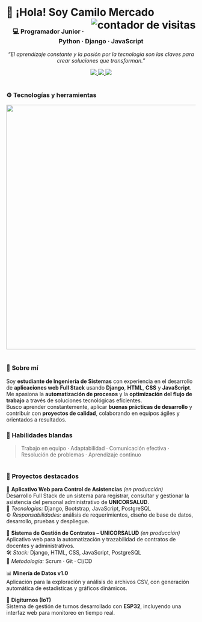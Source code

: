 # 👋 ¡Hola! Soy Camilo Mercado  <img align="right" src="https://komarev.com/ghpvc/?username=camercadoa&label=Visitas%20al%20perfil&color=0e75b6&style=flat" alt="contador de visitas">

<div align="center">

### 💻 Programador Junior · Python · Django · JavaScript

<p align="center">
<i>“El aprendizaje constante y la pasión por la tecnología son las claves para crear soluciones que transforman.”</i>
</p>

<p align="center">
<a href="https://www.linkedin.com/in/camercadoa/" target="_blank">
  <img src="https://img.shields.io/badge/LinkedIn-0077B5?style=for-the-badge&logo=linkedin&logoColor=white" />
</a>
<a href="mailto:mercadoarizacamilo@gmail.com" target="_blank">
  <img src="https://img.shields.io/badge/Gmail-D14836?style=for-the-badge&logo=gmail&logoColor=white" />
</a>
<a href="https://github.com/camercadoa" target="_blank">
  <img src="https://img.shields.io/badge/GitHub-171515?style=for-the-badge&logo=github&logoColor=white" />
</a>
</p>

</div>

#

### ⚙️ **Tecnologías y herramientas**

<p align="center">
<img width="650px" src="https://skillicons.dev/icons?i=py,django,html,css,js,react,postgres,git,nodejs,vscode,postman,figma&perline=12" />
</p>

#

### 🧠 **Sobre mí**

Soy **estudiante de Ingeniería de Sistemas** con experiencia en el desarrollo de **aplicaciones web Full Stack** usando **Django**, **HTML**, **CSS** y **JavaScript**.  
Me apasiona la **automatización de procesos** y la **optimización del flujo de trabajo** a través de soluciones tecnológicas eficientes.  
Busco aprender constantemente, aplicar **buenas prácticas de desarrollo** y contribuir con **proyectos de calidad**, colaborando en equipos ágiles y orientados a resultados.

### 🤝 **Habilidades blandas**

> Trabajo en equipo · Adaptabilidad · Comunicación efectiva · Resolución de problemas · Aprendizaje continuo

#

### 🚀 **Proyectos destacados**

📘 **Aplicativo Web para Control de Asistencias** *(en producción)*  
Desarrollo Full Stack de un sistema para registrar, consultar y gestionar la asistencia del personal administrativo de **UNICORSALUD**.  
🧩 *Tecnologías:* Django, Bootstrap, JavaScript, PostgreSQL  
⚙️ *Responsabilidades:* análisis de requerimientos, diseño de base de datos, desarrollo, pruebas y despliegue.

💼 **Sistema de Gestión de Contratos – UNICORSALUD** *(en producción)*  
Aplicativo web para la automatización y trazabilidad de contratos de docentes y administrativos.  
🛠️ *Stack:* Django, HTML, CSS, JavaScript, PostgreSQL  
👥 *Metodología:* Scrum · Git · CI/CD

📊 **Minería de Datos v1.0**  
Aplicación para la exploración y análisis de archivos CSV, con generación automática de estadísticas y gráficos dinámicos.

🔌 **Digiturnos (IoT)**  
Sistema de gestión de turnos desarrollado con **ESP32**, incluyendo una interfaz web para monitoreo en tiempo real.


